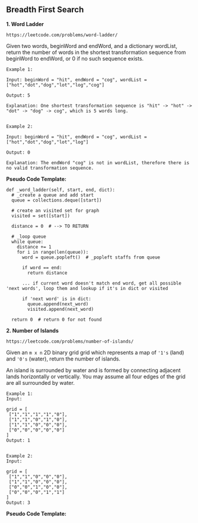 ## Breadth First Search

__1. Word Ladder__

```
https://leetcode.com/problems/word-ladder/
```

Given two words, beginWord and endWord, and a dictionary wordList, return the number of words in the shortest transformation sequence from beginWord to endWord, or 0 if no such sequence exists.

```
Example 1:

Input: beginWord = "hit", endWord = "cog", wordList = ["hot","dot","dog","lot","log","cog"]

Output: 5

Explanation: One shortest transformation sequence is "hit" -> "hot" -> "dot" -> "dog" -> cog", which is 5 words long.


Example 2:

Input: beginWord = "hit", endWord = "cog", wordList = ["hot","dot","dog","lot","log"]

Output: 0

Explanation: The endWord "cog" is not in wordList, therefore there is no valid transformation sequence.
```


__Pseudo Code Template:__

```
def _word_ladder(self, start, end, dict):
  # _create a queue and add start
  queue = collections.deque([start])

  # create an visited set for graph
  visited = set([start])

  distance = 0  # --> TO RETURN

  # _loop queue
  while queue:
    distance += 1
    for i in range(len(queue)):
      word = queue.popleft()  # _popleft staffs from queue

      if word == end:
        return distance

      ... if current word doesn't match end word, get all possible 'next words', loop them and lookup if it's in dict or visited

      if 'next word' is in dict:
        queue.append(next_word)
        visited.append(next_word)

  return 0  # return 0 for not found

```

__2. Number of Islands__

```
https://leetcode.com/problems/number-of-islands/
```

Given an `m x n` 2D binary grid grid which represents a map of `'1's` (land) and `'0's` (water), return the number of islands.

An island is surrounded by water and is formed by connecting adjacent lands horizontally or vertically. You may assume all four edges of the grid are all surrounded by water.

```
Example 1:
Input:

grid = [
 ["1","1","1","1","0"],
 ["1","1","0","1","0"],
 ["1","1","0","0","0"],
 ["0","0","0","0","0"]
]
Output: 1


Example 2:
Input:

grid = [
 ["1","1","0","0","0"],
 ["1","1","0","0","0"],
 ["0","0","1","0","0"],
 ["0","0","0","1","1"]
]
Output: 3
```

__Pseudo Code Template:__

```

```